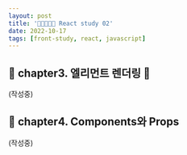 ```yaml
---
layout: post
title: '👨‍👦‍👦👩‍👧 React study 02'
date: 2022-10-17
tags: [front-study, react, javascript]
---
```


## 🚌 chapter3. 엘리먼트 렌더링 👋

(작성중)

## 🚌 chapter4. Components와 Props

(작성중)

